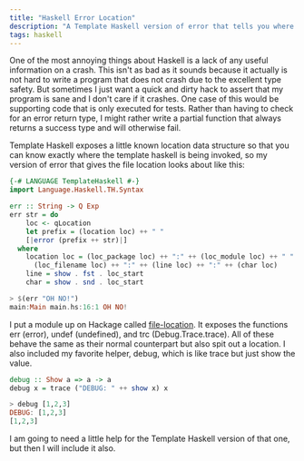 ```yaml
---
title: "Haskell Error Location"
description: "A Template Haskell version of error that tells you where the error is from"
tags: haskell
---
```


One of the most annoying things about Haskell is a lack of any useful information on a crash. This isn't as bad as it sounds because it actually is not hard to write a program that does not crash due to the excellent type safety. But sometimes I just want a quick and dirty hack to assert that my program is sane and I don't care if it crashes. One case of this would be supporting code that is only executed for tests. Rather than having to check for an error return type, I might rather write a partial function that always returns a success type and will otherwise fail.

Template Haskell exposes a little known location data structure so that you can know exactly where the template haskell is being invoked, so my version of error that gives the file location looks about like this:


``` haskell
{-# LANGUAGE TemplateHaskell #-}
import Language.Haskell.TH.Syntax

err :: String -> Q Exp
err str = do
    loc <- qLocation
    let prefix = (location loc) ++ " "
    [|error (prefix ++ str)|]
  where
    location loc = (loc_package loc) ++ ":" ++ (loc_module loc) ++ " " ++
      (loc_filename loc) ++ ":" ++ (line loc) ++ ":" ++ (char loc)
    line = show . fst . loc_start
    char = show . snd . loc_start

> $(err "OH NO!")
main:Main main.hs:16:1 OH NO!
```


I put a module up on Hackage called [file-location](http://hackage.haskell.org/package/file-location). It exposes the functions err (error), undef (undefined), and trc (Debug.Trace.trace). All of these behave the same as their normal counterpart but also spit out a location. I also included my favorite helper, debug, which is like trace but just show the value.


``` haskell
debug :: Show a => a -> a
debug x = trace ("DEBUG: " ++ show x) x

> debug [1,2,3]
DEBUG: [1,2,3]
[1,2,3]
```


I am going to need a little help for the Template Haskell version of that one, but then I will include it also.

